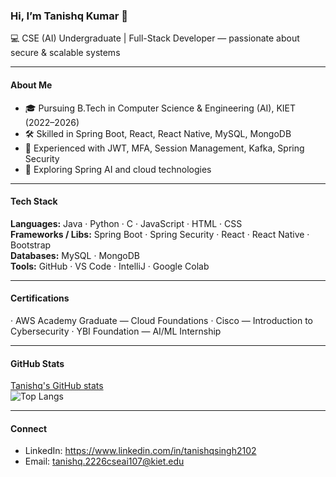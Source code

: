 ### Hi, I’m Tanishq Kumar 👋

💻 CSE (AI) Undergraduate | Full-Stack Developer — passionate about secure & scalable systems

---

#### About Me
- 🎓 Pursuing B.Tech in Computer Science & Engineering (AI), KIET (2022–2026)  
- 🛠 Skilled in Spring Boot, React, React Native, MySQL, MongoDB  
- 🔑 Experienced with JWT, MFA, Session Management, Kafka, Spring Security  
- 🌱 Exploring Spring AI and cloud technologies

---

#### Tech Stack
**Languages:** Java · Python · C · JavaScript · HTML · CSS  
**Frameworks / Libs:** Spring Boot · Spring Security · React · React Native · Bootstrap  
**Databases:** MySQL · MongoDB  
**Tools:** GitHub · VS Code · IntelliJ · Google Colab

---

#### Certifications
· AWS Academy Graduate — Cloud Foundations 
· Cisco — Introduction to Cybersecurity 
· YBI Foundation — AI/ML Internship

---

#### GitHub Stats
[Tanishq's GitHub stats](https://github-readme-stats.vercel.app/api?username=Tanishq201206&show_icons=true&theme=radical)  
![Top Langs](https://github-readme-stats.vercel.app/api/top-langs/?username=Tanishq201206&layout=compact&theme=radical)

---

#### Connect
- LinkedIn: https://www.linkedin.com/in/tanishqsingh2102  
- Email: tanishq.2226cseai107@kiet.edu
